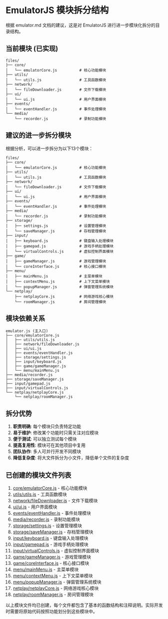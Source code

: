 # EmulatorJS 模块拆分结构

根据 emulator.md 文档的建议，这是对 EmulatorJS 进行进一步模块化拆分的目录结构。

## 当前模块 (已实现)

```
files/
├── core/
│   └── emulatorCore.js          # 核心功能模块
├── utils/
│   └── utils.js                 # 工具函数模块
├── network/
│   └── fileDownloader.js        # 文件下载模块
├── ui/
│   └── ui.js                    # 用户界面模块
├── events/
│   └── eventHandler.js          # 事件处理模块
└── media/
    └── recorder.js              # 录制功能模块
```

## 建议的进一步拆分模块

根据分析，可以进一步拆分为以下13个模块：

```
files/
├── core/
│   └── emulatorCore.js          # 核心功能模块
├── utils/
│   └── utils.js                 # 工具函数模块
├── network/
│   └── fileDownloader.js        # 文件下载模块
├── ui/
│   └── ui.js                    # 用户界面模块
├── events/
│   └── eventHandler.js          # 事件处理模块
├── media/
│   └── recorder.js              # 录制功能模块
├── storage/
│   ├── settings.js              # 设置管理模块
│   └── saveManager.js           # 存档管理模块
├── input/
│   ├── keyboard.js              # 键盘输入处理模块
│   ├── gamepad.js               # 游戏手柄处理模块
│   └── virtualControls.js       # 虚拟控制界面模块
├── game/
│   ├── gameManager.js           # 游戏管理模块
│   └── coreInterface.js         # 核心接口模块
├── menu/
│   ├── mainMenu.js              # 主菜单模块
│   ├── contextMenu.js           # 上下文菜单模块
│   └── popupManager.js          # 弹窗管理系统模块
└── netplay/
    ├── netplayCore.js           # 网络游戏核心模块
    └── roomManager.js           # 房间管理模块
```

## 模块依赖关系

```
emulator.js (主入口)
├── core/emulatorCore.js
│   ├── utils/utils.js
│   ├── network/fileDownloader.js
│   ├── ui/ui.js
│   ├── events/eventHandler.js
│   ├── storage/settings.js
│   ├── input/keyboard.js
│   ├── game/gameManager.js
│   └── menu/mainMenu.js
├── media/recorder.js
├── storage/saveManager.js
├── input/gamepad.js
├── input/virtualControls.js
└── netplay/netplayCore.js
    └── netplay/roomManager.js
```

## 拆分优势

1. **职责明确**: 每个模块只负责特定功能
2. **易于维护**: 修改某个功能时只需关注对应模块
3. **便于测试**: 可以独立测试每个模块
4. **提高复用性**: 模块可在其他项目中复用
5. **团队协作**: 多人可并行开发不同模块
6. **降低复杂度**: 将大文件拆分为小文件，降低单个文件的复杂度

## 已创建的模块文件列表

1. [core/emulatorCore.js](file:///D:/freelog/freelog-developer-guide-examples/nes-game/emulator-vite-app/src/emulator/files/core/emulatorCore.js) - 核心功能模块
2. [utils/utils.js](file:///D:/freelog/freelog-developer-guide-examples/nes-game/emulator-vite-app/src/emulator/files/utils/utils.js) - 工具函数模块
3. [network/fileDownloader.js](file:///D:/freelog/freelog-developer-guide-examples/nes-game/emulator-vite-app/src/emulator/files/network/fileDownloader.js) - 文件下载模块
4. [ui/ui.js](file:///D:/freelog/freelog-developer-guide-examples/nes-game/emulator-vite-app/src/emulator/files/ui/ui.js) - 用户界面模块
5. [events/eventHandler.js](file:///D:/freelog/freelog-developer-guide-examples/nes-game/emulator-vite-app/src/emulator/files/events/eventHandler.js) - 事件处理模块
6. [media/recorder.js](file:///D:/freelog/freelog-developer-guide-examples/nes-game/emulator-vite-app/src/emulator/files/media/recorder.js) - 录制功能模块
7. [storage/settings.js](file:///D:/freelog/freelog-developer-guide-examples/nes-game/emulator-vite-app/src/emulator/files/storage/settings.js) - 设置管理模块
8. [storage/saveManager.js](file:///D:/freelog/freelog-developer-guide-examples/nes-game/emulator-vite-app/src/emulator/files/storage/saveManager.js) - 存档管理模块
9. [input/keyboard.js](file:///D:/freelog/freelog-developer-guide-examples/nes-game/emulator-vite-app/src/emulator/files/input/keyboard.js) - 键盘输入处理模块
10. [input/gamepad.js](file:///D:/freelog/freelog-developer-guide-examples/nes-game/emulator-vite-app/src/emulator/files/input/gamepad.js) - 游戏手柄处理模块
11. [input/virtualControls.js](file:///D:/freelog/freelog-developer-guide-examples/nes-game/emulator-vite-app/src/emulator/files/input/virtualControls.js) - 虚拟控制界面模块
12. [game/gameManager.js](file:///D:/freelog/freelog-developer-guide-examples/nes-game/emulator-vite-app/src/emulator/files/game/gameManager.js) - 游戏管理模块
13. [game/coreInterface.js](file:///D:/freelog/freelog-developer-guide-examples/nes-game/emulator-vite-app/src/emulator/files/game/coreInterface.js) - 核心接口模块
14. [menu/mainMenu.js](file:///D:/freelog/freelog-developer-guide-examples/nes-game/emulator-vite-app/src/emulator/files/menu/mainMenu.js) - 主菜单模块
15. [menu/contextMenu.js](file:///D:/freelog/freelog-developer-guide-examples/nes-game/emulator-vite-app/src/emulator/files/menu/contextMenu.js) - 上下文菜单模块
16. [menu/popupManager.js](file:///D:/freelog/freelog-developer-guide-examples/nes-game/emulator-vite-app/src/emulator/files/menu/popupManager.js) - 弹窗管理系统模块
17. [netplay/netplayCore.js](file:///D:/freelog/freelog-developer-guide-examples/nes-game/emulator-vite-app/src/emulator/files/netplay/netplayCore.js) - 网络游戏核心模块
18. [netplay/roomManager.js](file:///D:/freelog/freelog-developer-guide-examples/nes-game/emulator-vite-app/src/emulator/files/netplay/roomManager.js) - 房间管理模块

以上模块文件均已创建，每个文件都包含了基本的函数结构和注释说明。实际开发时需要将原始代码按照功能划分到这些模块中。
